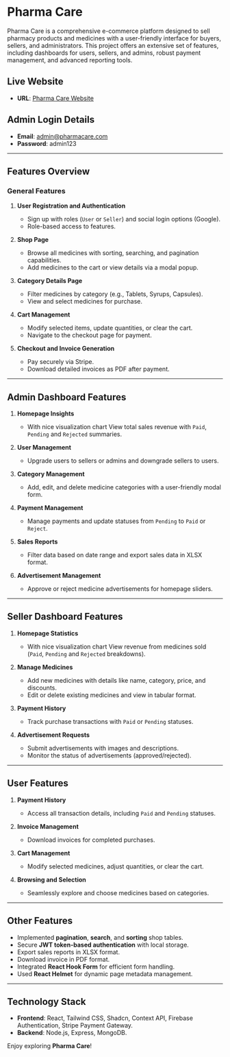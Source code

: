 # Pharma Care

Pharma Care is a comprehensive e-commerce platform designed to sell pharmacy products and medicines with a user-friendly interface for buyers, sellers, and administrators. This project offers an extensive set of features, including dashboards for users, sellers, and admins, robust payment management, and advanced reporting tools.

## **Live Website**

- **URL**: [Pharma Care Website](https://pharmacares.vercel.app)

## **Admin Login Details**

- **Email**: admin@pharmacare.com
- **Password**: admin123

---

## **Features Overview**

### **General Features**

1. **User Registration and Authentication**

   - Sign up with roles (`User` or `Seller`) and social login options (Google).
   - Role-based access to features.

2. **Shop Page**

   - Browse all medicines with sorting, searching, and pagination capabilities.
   - Add medicines to the cart or view details via a modal popup.

3. **Category Details Page**

   - Filter medicines by category (e.g., Tablets, Syrups, Capsules).
   - View and select medicines for purchase.

4. **Cart Management**

   - Modify selected items, update quantities, or clear the cart.
   - Navigate to the checkout page for payment.

5. **Checkout and Invoice Generation**
   - Pay securely via Stripe.
   - Download detailed invoices as PDF after payment.

---

## **Admin Dashboard Features**

1. **Homepage Insights**

   - With nice visualization chart View total sales revenue with `Paid`, `Pending` and `Rejected` summaries.

2. **User Management**

   - Upgrade users to sellers or admins and downgrade sellers to users.

3. **Category Management**

   - Add, edit, and delete medicine categories with a user-friendly modal form.

4. **Payment Management**

   - Manage payments and update statuses from `Pending` to `Paid` or `Reject`.

5. **Sales Reports**

   - Filter data based on date range and export sales data in XLSX format.

6. **Advertisement Management**
   - Approve or reject medicine advertisements for homepage sliders.

---

## **Seller Dashboard Features**

1. **Homepage Statistics**

   - With nice visualization chart View revenue from medicines sold (`Paid`, `Pending` and `Rejected` breakdowns).

2. **Manage Medicines**

   - Add new medicines with details like name, category, price, and discounts.
   - Edit or delete existing medicines and view in tabular format.

3. **Payment History**

   - Track purchase transactions with `Paid` or `Pending` statuses.

4. **Advertisement Requests**
   - Submit advertisements with images and descriptions.
   - Monitor the status of advertisements (approved/rejected).

---

## **User Features**

1. **Payment History**

   - Access all transaction details, including `Paid` and `Pending` statuses.

2. **Invoice Management**

   - Download invoices for completed purchases.

3. **Cart Management**

   - Modify selected medicines, adjust quantities, or clear the cart.

4. **Browsing and Selection**
   - Seamlessly explore and choose medicines based on categories.

---

## **Other Features**

- Implemented **pagination**, **search**, and **sorting** shop tables.
- Secure **JWT token-based authentication** with local storage.
- Export sales reports in XLSX format.
- Download invoice in PDF format.
- Integrated **React Hook Form** for efficient form handling.
- Used **React Helmet** for dynamic page metadata management.

---

## **Technology Stack**

- **Frontend**: React, Tailwind CSS, Shadcn, Context API, Firebase Authentication, Stripe Payment Gateway.
- **Backend**: Node.js, Express, MongoDB.

Enjoy exploring **Pharma Care**!
